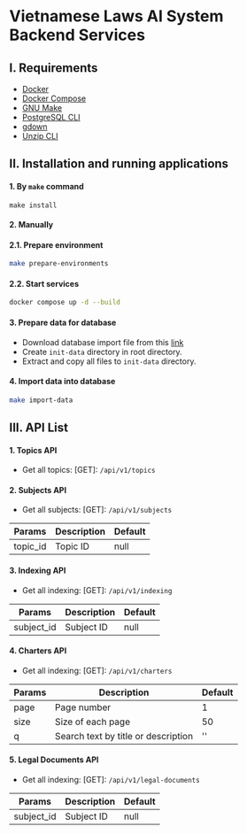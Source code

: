 # Vietnamese Laws AI System Backend Services

## I. Requirements

- [Docker](https://docs.docker.com/get-docker/)
- [Docker Compose](https://docs.docker.com/compose/install/)
- [GNU Make](https://www.gnu.org/software/make/)
- [PostgreSQL CLI](https://www.postgresql.org/download/)
- [gdown](https://github.com/wkentaro/gdown)
- [Unzip CLI](https://www.tecmint.com/install-zip-and-unzip-in-linux/)

## II. Installation and running applications
#### 1. By `make` command
```
make install
```
#### 2. Manually
#### 2.1. Prepare environment
```sh
make prepare-environments
```
#### 2.2. Start services
```sh
docker compose up -d --build
```
#### 3. Prepare data for database
- Download database import file from this [link](https://drive.google.com/file/d/1eyYEydC-6TQ3uD2WO4cXpR0Odg3f3Pod/view)
- Create `init-data` directory in root directory.
- Extract and copy all files to `init-data` directory.
#### 4. Import data into database
```sh
make import-data
```

## III. API List

#### 1. Topics API

- Get all topics: [GET]: `/api/v1/topics`

#### 2. Subjects API

- Get all subjects: [GET]: `/api/v1/subjects`

| Params   | Description | Default |
| -------- | ----------- | ------- |
| topic_id | Topic ID    | null    |

#### 3. Indexing API

- Get all indexing: [GET]: `/api/v1/indexing`

| Params     | Description | Default |
| ---------- | ----------- | ------- |
| subject_id | Subject ID  | null    |

#### 4. Charters API

- Get all indexing: [GET]: `/api/v1/charters`

| Params | Description                         | Default |
| ------ | ----------------------------------- | ------- |
| page   | Page number                         | 1       |
| size   | Size of each page                   | 50      |
| q      | Search text by title or description | ''      |

#### 5. Legal Documents API

- Get all indexing: [GET]: `/api/v1/legal-documents`

| Params     | Description | Default |
| ---------- | ----------- | ------- |
| subject_id | Subject ID  | null    |
